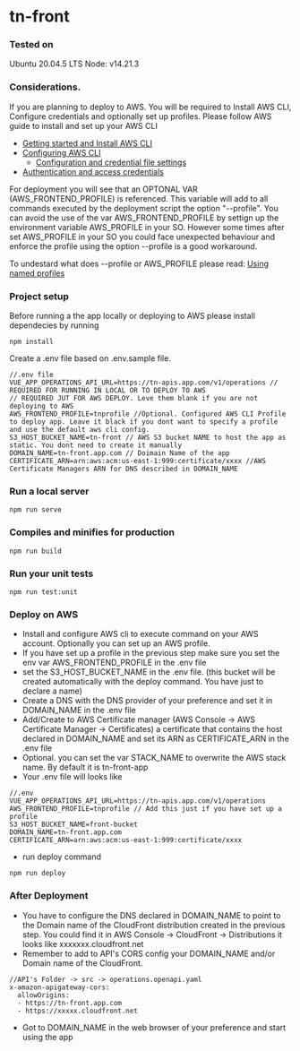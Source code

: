 # tn-front

### Tested on
Ubuntu 20.04.5 LTS
Node: v14.21.3

### Considerations.
If you are planning to deploy to AWS. You will be required to Install AWS CLI, Configure credentials and optionally set up profiles.
Please follow AWS guide to install and set up your AWS CLI
* [Getting started and Install AWS CLI](https://docs.aws.amazon.com/cli/latest/userguide/cli-chap-getting-started.html)
* [Configuring AWS CLI](https://docs.aws.amazon.com/cli/latest/userguide/cli-chap-configure.html)
    *  [Configuration and credential file settings](https://docs.aws.amazon.com/cli/latest/userguide/cli-configure-files.html)
* [Authentication and access credentials](https://docs.aws.amazon.com/cli/latest/userguide/cli-chap-authentication.html)


For deployment you will see that an OPTONAL VAR (AWS_FRONTEND_PROFILE) is referenced. This variable will add to all commands executed by the deployment script the option "--profile". You can avoid the use of the var AWS_FRONTEND_PROFILE by settign up the environment variable AWS_PROFILE in your SO. However some times after set AWS_PROFILE in your SO you could face unexpected behaviour and enforce the profile using the option --profile is a good workaround.

To undestard what does --profile or AWS_PROFILE please read:
[Using named profiles](https://docs.aws.amazon.com/cli/latest/userguide/cli-configure-files.html#cli-configure-files-using-profiles)

### Project setup
Before running a the app locally or deploying to AWS please install dependecies by running
```
npm install
```
Create a .env file based on .env.sample file.
```
//.env file
VUE_APP_OPERATIONS_API_URL=https://tn-apis.app.com/v1/operations // REQUIRED FOR RUNNING IN LOCAL OR TO DEPLOY TO AWS
// REQUIRED JUT FOR AWS DEPLOY. Leve them blank if you are not deploying to AWS 
AWS_FRONTEND_PROFILE=tnprofile //Optional. Configured AWS CLI Profile to deploy app. Leave it black if you dont want to specify a profile and use the default aws cli config.
S3_HOST_BUCKET_NAME=tn-front // AWS S3 bucket NAME to host the app as static. You dont need to create it manually
DOMAIN_NAME=tn-front.app.com // Doimain Name of the app
CERTIFICATE_ARN=arn:aws:acm:us-east-1:999:certificate/xxxx //AWS Certificate Managers ARN for DNS described in DOMAIN_NAME
```
### Run a local server
```
npm run serve
```

### Compiles and minifies for production
```
npm run build
```

### Run your unit tests
```
npm run test:unit
```

### Deploy on AWS
* Install and configure AWS cli to execute command on your AWS account. Optionally you can set up an AWS profile.
* If you have set up a profile in the previous step make sure you set the env var AWS_FRONTEND_PROFILE in the .env file
* set the S3_HOST_BUCKET_NAME in the .env file. (this bucket will be created automatically with the deploy command. You have just to declare a name)
* Create a DNS with the DNS provider of your preference and set it in DOMAIN_NAME in the .env file
* Add/Create to AWS Certificate manager (AWS Console -> AWS Certificate Manager -> Certificates) a certificate that contains the host declared in DOMAIN_NAME and set its ARN as CERTIFICATE_ARN in the .env file
* Optional. you can set the var STACK_NAME to overwrite the AWS stack name. By default it is tn-front-app
* Your .env file will looks like
```
//.env 
VUE_APP_OPERATIONS_API_URL=https://tn-apis.app.com/v1/operations
AWS_FRONTEND_PROFILE=tnprofile // Add this just if you have set up a profile
S3_HOST_BUCKET_NAME=front-bucket
DOMAIN_NAME=tn-front.app.com
CERTIFICATE_ARN=arn:aws:acm:us-east-1:999:certificate/xxxx
```
* run deploy command
```
npm run deploy
```
### After Deployment
* You have to configure the DNS declared in DOMAIN_NAME to point to the Domain name of the CloudFront distribution created in the previous step. You could find it in AWS Console -> CloudFront -> Distributions it looks like xxxxxxx.cloudfront.net
* Remember to add to API's CORS config your DOMAIN_NAME and/or Domain name of the CloudFront.
```
//API's Folder -> src -> operations.openapi.yaml
x-amazon-apigateway-cors:
  allowOrigins:
  - https://tn-front.app.com
  - https://xxxxx.cloudfront.net
```
* Got to DOMAIN_NAME in the web browser of your preference and start using the app
